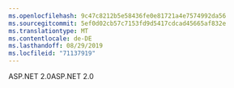 ```yaml
---
ms.openlocfilehash: 9c47c8212b5e58436fe0e81721a4e7574992da56
ms.sourcegitcommit: 5ef0d02cb57c7153fd9d5417cdcad45665af832e
ms.translationtype: MT
ms.contentlocale: de-DE
ms.lasthandoff: 08/29/2019
ms.locfileid: "71137919"
---
```

<span data-ttu-id="32c27-101">ASP.NET 2.0</span><span class="sxs-lookup"><span data-stu-id="32c27-101">ASP.NET 2.0</span></span>